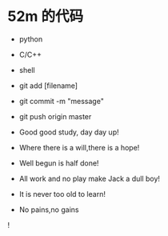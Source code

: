# 52m 的代码
* python
* C/C++
* shell



* git add [filename]
* git commit -m "message"
* git push origin master



* Good good study, day day up!
* Where there is a will,there is a hope!
* Well begun is half done!
* All work and no play make Jack a dull boy!
* It is never too old to learn!
* No pains,no gains




!




